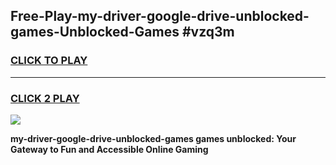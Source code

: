 
## Free-Play-my-driver-google-drive-unblocked-games-Unblocked-Games #vzq3m
<h3>
<a href="https://news.freeplayer.one?title=my-driver-google-drive-unblocked-games&ref=8M">CLICK TO PLAY</a></h3>
<hr>

<h3>
<a href="https://news.freeplayer.one?title=my-driver-google-drive-unblocked-games&ref=8M">CLICK 2 PLAY</a>
  
</h3>

<a href="https://news.freeplayer.one?title=my-driver-google-drive-unblocked-games&ref=8M"><img src="https://clearcache.store/games.png"></a>


**my-driver-google-drive-unblocked-games games unblocked: Your Gateway to Fun and Accessible Online Gaming**
